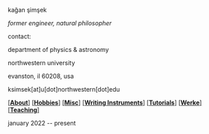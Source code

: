 kağan şimşek

_former engineer, natural philosopher_

contact:

department of physics & astronomy

northwestern university

evanston, il 60208, usa

ksimsek[at]u[dot]northwestern[dot]edu

[\[__About__\]](https://kagsimsek.github.io/about)
[\[__Hobbies__\]](https://kagsimsek.github.io/hobbies)
[\[__Misc__\]](https://kagsimsek.github.io/misc)
[\[__Writing Instruments__\]](https://kagsimsek.github.io/writing_instruments)
[\[__Tutorials__\]](https://kagsimsek.github.io/tutorials)
[\[__Werke__\]](https://kagsimsek.github.io/werke)
[\[__Teaching__\]](https://kagsimsek.github.io/teaching)

january 2022 -- present

